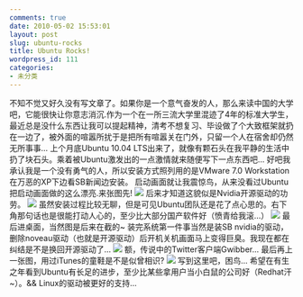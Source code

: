```yaml
---
comments: true
date: 2010-05-02 15:53:01
layout: post
slug: ubuntu-rocks
title: Ubuntu Rocks!
wordpress_id: 111
categories:
- 未分类
---
```


不知不觉又好久没有写文章了。如果你是一个意气奋发的人，那么来读中国的大学吧，它能很快让你意志消沉.作为一个在一所三流大学里混迹了4年的标准大学生，最近总是没什么东西让我可以提起精神，清考不想复习、毕设做了个大致框架就扔在一边了，被外面的喧嚣所扰于是把所有喧嚣关在门外，只留一个人在宿舍却仍然无所事事...
上个月底Ubuntu 10.04 LTS出来了，就像有颗石头在我平静的生活中扔了块石头。乘着被Ubuntu激发出的一点激情就来随便写下一点东西吧...
好吧我承认我是一个没有勇气的人，所以安装方式照列用的是VMware 7.0 Workstation在万恶的XP下边看SB新闻边安装。
启动画面就让我震惊鸟，从来没看过Ubuntu把启动画面做的这么漂亮.来张图先!
[![](http://citycatcher.info/wp-content/uploads/2010/05/Ubuntu-2010-05-02-23-28-00-300x225.png)](http://citycatcher.info/wp-content/uploads/2010/05/Ubuntu-2010-05-02-23-28-00.png)
后来才知道这貌似是Nvidia开源驱动的功劳。
[![](http://citycatcher.info/wp-content/uploads/2010/05/Ubuntu-2010-05-01-18-38-36-300x225.png)](http://citycatcher.info/wp-content/uploads/2010/05/Ubuntu-2010-05-01-18-38-36.png)
虽然安装过程比较无聊，但是可见Ubuntu团队还是花了点心思的。右下角那句话也是很能打动人心的，至少比大部分国产软件好（愤青给我滚...）
[![](http://citycatcher.info/wp-content/uploads/2010/05/Ubuntu-2010-05-02-23-37-44-300x225.png)](http://citycatcher.info/wp-content/uploads/2010/05/Ubuntu-2010-05-02-23-37-44.png)
最后进桌面，当然图是后来在截的~
装完系统第一件事当然是装SB nvidia的驱动，删除noveau驱动（也就是开源驱动）后开机关机画面马上变得巨臭。我现在都在纠结是不是换回开源驱动了...
[![](http://citycatcher.info/wp-content/uploads/2010/05/Screenshot2-300x187.png)](http://citycatcher.info/wp-content/uploads/2010/05/Screenshot2.png)
额，传说中的Twitter客户端Gwibber...
最后再上一张图，用过iTunes的童鞋是不是似曾相识?
[![](http://citycatcher.info/wp-content/uploads/2010/05/Screenshot1-300x187.png)](http://citycatcher.info/wp-content/uploads/2010/05/Screenshot1.png)
写到这里吧，困鸟...
希望在有生之年看到Ubuntu有长足的进步，至少比某些拿用户当小白鼠的公司好（Redhat汗~）。&& Linux的驱动被更好的支持...
